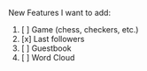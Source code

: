 New Features I want to add:

1) [ ] Game (chess, checkers, etc.)
2) [x] Last followers
3) [ ] Guestbook
4) [ ] Word Cloud
